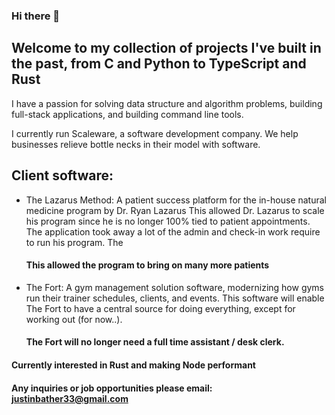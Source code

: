 ### Hi there 👋

## Welcome to my collection of projects I've built in the past, from C and Python to TypeScript and Rust

I have a passion for solving data structure and algorithm problems, building full-stack applications, and building command line tools.

I currently run Scaleware, a software development company. We help businesses relieve bottle necks in their model with software.

## Client software:
- The Lazarus Method: A patient success platform for the in-house natural medicine program by Dr. Ryan Lazarus
    This allowed Dr. Lazarus to scale his program since he is no longer 100% tied to patient appointments. The application
    took away a lot of the admin and check-in work require to run his program. The
    #### This allowed the program to bring on many more patients

- The Fort: A gym management solution software, modernizing how gyms run their trainer schedules, clients, and events.
    This software will enable The Fort to have a central source for doing everything, except for working out (for now..).
    #### The Fort will no longer need a full time assistant / desk clerk.


#### Currently interested in Rust and making Node performant

#### Any inquiries or job opportunities please email: justinbather33@gmail.com

<!--
**justinbather/justinbather** is a ✨ _special_ ✨ repository because its `README.md` (this file) appears on your GitHub profile.

Here are some ideas to get you started:

- 🔭 I’m currently working on ...
- 🌱 I’m currently learning ...
- 👯 I’m looking to collaborate on ...
- 🤔 I’m looking for help with ...
- 💬 Ask me about ...
- 📫 How to reach me: ...
- 😄 Pronouns: ...
- ⚡ Fun fact: ...
-->
